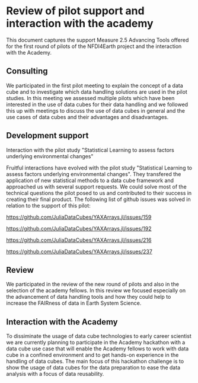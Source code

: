 # Review of pilot support and interaction with the academy


This document captures the support Measure 2.5 Advancing Tools offered for the first round of pilots of the NFDI4Earth project and the interaction with the Academy.



## Consulting

We participated in the first pilot meeting to explain the concept of a data cube and to investigate which data handling solutions are used in the pilot studies. 
In this meeting we assessed multiple pilots which have been interested in the use of data cubes for their data handling and we followed this up with meetings to discuss the use of data cubes in general and the use cases of data cubes and their advantages and disadvantages. 


## Development support

Interaction with the pilot study "Statistical Learning to assess factors underlying environmental changes"

Fruitful interactions have evolved with the pilot study "Statistical Learning to assess factors underlying environmental changes". 
They transfered the application of new statistical methods to a data cube framework and approached us with several
support requests. We could solve most of the technical questions the pilot posed to us and contributed to their success
in creating their final product. The following list of github issues was solved in relation to the support of this pilot:

https://github.com/JuliaDataCubes/YAXArrays.jl/issues/159

https://github.com/JuliaDataCubes/YAXArrays.jl/issues/192

https://github.com/JuliaDataCubes/YAXArrays.jl/issues/216

https://github.com/JuliaDataCubes/YAXArrays.jl/issues/237


## Review

We participated in the review of the new round of pilots and also in the selection of the academy fellows.
In this review we focused especially on the advancement of data handling tools and how they could help to increase the FAIRness of data in Earth System Science.

## Interaction with the Academy

To dissiminate the usage of data cube technologies to early career scientist we are currently planning to participate in the Academy hackathon with a data cube use case that will enable the Academy fellows to work with data cube in a confined environment and to get hands-on experience in the handling of data cubes. 
The main focus of this hackathon challenge is to show the usage of data cubes for the data preparation to ease the data analysis with a focus of data reusability.